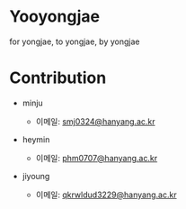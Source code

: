 # Yooyongjae
for yongjae, to yongjae, by yongjae

# Contribution
- minju
  - 이메일: [smj0324@hanyang.ac.kr](mailto:smj0324@hanyang.ac.kr)
    
- heymin
  - 이메일: [phm0707@hanyang.ac.kr](mailto:phm0707@hanyang.ac.kr)

- jiyoung
  - 이메일: [qkrwldud3229@hanyang.ac.kr](mailto:qkrwldud3229@hanyang.ac.kr)

